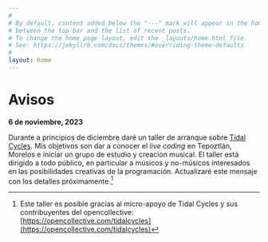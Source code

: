```yaml
---
#
# By default, content added below the "---" mark will appear in the home page
# between the top bar and the list of recent posts.
# To change the home page layout, edit the _layouts/home.html file.
# See: https://jekyllrb.com/docs/themes/#overriding-theme-defaults
#
layout: home
---
```

# Avisos

**6 de noviembre, 2023**

Durante a principios de diciembre daré un taller de arranque sobre [Tidal Cycles](https://tidalcycles.org/). Mis objetivos son dar a conocer el _live coding_ en Tepoztlán, Morelos e iniciar un grupo de estudio y creación musical. El taller está dirigido a todo público, en particular a músicos y no-músicos interesados en las posibilidades creativas de la programación. Actualizaré este mensaje con los detalles próximamente.[^acknowledge]

[^acknowledge]: Este taller es posible gracias al micro-apoyo de Tidal Cycles y sus contribuyentes del opencollective: [https://opencollective.com/tidalcycles](https://opencollective.com/tidalcycles)
